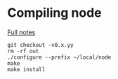 # Compiling node

[Full notes](https://github.com/joyent/node/wiki/Installation)

```
git checkout -v0.x.yy
rm -rf out
./configure --prefix ~/local/node
make
make install
```
